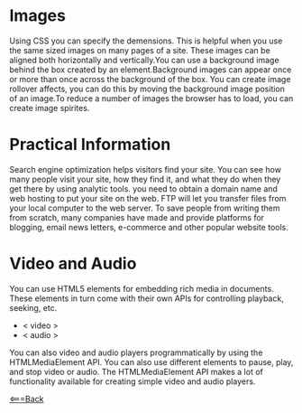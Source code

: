 # Images

Using CSS you can specify the demensions. This is helpful when you use the same sized images on many pages of a site.
These images can be aligned both horizontally and vertically.You can use a background image behind the box created by an element.Background images can appear once or more than once across the background of the box. You can create image rollover affects, you can do this by moving the background image position of an image.To reduce a number of images the browser has to load, you can create image spirites.

# Practical Information

Search engine optimization helps visitors find your site. You can see how many people visit your site, how they find it, and what they do when they get there by using analytic tools. you need to obtain a domain name and web hosting to put your site on the web. FTP will let you transfer files from your local computer to the web server. To save people from writing them from scratch, many companies have made and provide platforms for blogging, email news letters, e-commerce and other popular website tools.

# Video and Audio

You can use HTML5 elements for embedding rich media in documents. These elements in turn come with their own APIs for controlling playback, seeking, etc. 
 - < video >
 - < audio >

You can also video and audio players programmatically by using the HTMLMediaElement API. You can also use different elements to pause, play, and stop video or audio. The HTMLMediaElement API makes a lot of functionality available for creating simple video and audio players.
 
[<===Back](README.md)